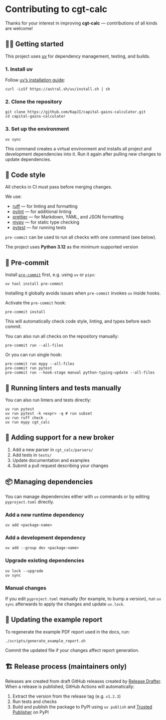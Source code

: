 # Contributing to cgt-calc

Thanks for your interest in improving **cgt-calc** — contributions of all kinds are welcome!

## 🧑‍💻 Getting started

This project uses [uv](https://docs.astral.sh/uv/) for dependency management, testing, and builds.

### 1. Install uv

Follow [uv’s installation guide](https://docs.astral.sh/uv/getting-started/installation/):

```shell
curl -LsSf https://astral.sh/uv/install.sh | sh
```

### 2. Clone the repository

```shell
git clone https://github.com/KapJI/capital-gains-calculator.git
cd capital-gains-calculator
```

### 3. Set up the environment

```shell
uv sync
```

This command creates a virtual environment and installs all project and development dependencies
into it. Run it again after pulling new changes to update dependencies.

## 🧱 Code style

All checks in CI must pass before merging changes.

We use:

- [ruff](https://docs.astral.sh/ruff/) — for linting and formatting
- [pylint](https://pylint.readthedocs.io/en/stable/) — for additional linting
- [prettier](https://prettier.io/) — for Markdown, YAML, and JSON formatting
- [mypy](https://mypy-lang.org/) — for static type checking
- [pytest](https://docs.pytest.org/) — for running tests

`pre-commit` can be used to run all checks with one command (see below).

The project uses **Python 3.12** as the minimum supported version

## 🚸 Pre-commit

Install [`pre-commit`](https://pre-commit.com/#install) first, e.g. using `uv` or `pipx`:

```shell
uv tool install pre-commit
```

Installing it globally avoids issues when `pre-commit` invokes `uv` inside hooks.

Activate the `pre-commit` hook:

```shell
pre-commit install
```

This will automatically check code style, linting, and types before each commit.

You can also run all checks on the repository manually:

```shell
pre-commit run --all-files
```

Or you can run single hook:

```shell
pre-commit run mypy --all-files
pre-commit run pytest
pre-commit run --hook-stage manual python-typing-update --all-files
```

## 🧹 Running linters and tests manually

You can also run linters and tests directly:

```shell
uv run pytest
uv run pytest -k <expr> -q # run subset
uv run ruff check .
uv run mypy cgt_calc
```

## 🧩 Adding support for a new broker

1. Add a new parser in `cgt_calc/parsers/`
2. Add tests in `tests/`
3. Update documentation and examples
4. Submit a pull request describing your changes

## 📦 Managing dependencies

You can manage dependencies either with `uv` commands or by editing `pyproject.toml` directly.

### Add a new runtime dependency

```shell
uv add <package-name>
```

### Add a development dependency

```shell
uv add --group dev <package-name>
```

### Upgrade existing dependencies

```shell
uv lock --upgrade
uv sync
```

### Manual changes

If you edit `pyproject.toml` manually (for example, to bump a version), run `uv sync` afterwards to
apply the changes and update `uv.lock`.

## 🧾 Updating the example report

To regenerate the example PDF report used in the docs, run:

```shell
./scripts/generate_example_report.sh
```

Commit the updated file if your changes affect report generation.

## 🏗️ Release process (maintainers only)

Releases are created from draft GitHub releases created by
[Release Drafter](https://github.com/release-drafter/release-drafter). When a release is published,
GitHub Actions will automatically:

1. Extract the version from the release tag (e.g. `v1.2.3`)
2. Run tests and checks
3. Build and publish the package to PyPI using `uv publish` and
   [Trusted Publisher](https://docs.pypi.org/trusted-publishers/) on PyPI
